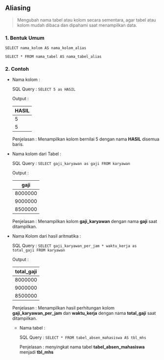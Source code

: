 ## Aliasing

> Mengubah nama tabel atau kolom secara sementara, agar tabel atau kolom mudah dibaca dan dipahami saat menampilkan data.

### 1. Bentuk Umum

`SELECT nama_kolom AS nama_kolom_alias`

`SELECT * FROM nama_tabel AS nama_tabel_alias`

### 2. Contoh

  - Nama kolom : 
    
    SQL Query : `SELECT 5 as HASIL`
    
    Output : 
    
    | HASIL |
    | ----  |
    | 5   |
    | 5   |
    
    Penjelasan : 
    Menampilkan kolom bernilai 5 dengan nama **HASIL** disemua baris.
    
  - Nama kolom dari Tabel : 
    
    SQL Query : `SELECT gaji_karyawan as gaji FROM karyawan`
    
    Output :
    
    | gaji |
    | ----  |
    | 8000000   |
    | 9000000   |
    | 8500000   |
    
    Penjelasan : 
    Menampilkan kolom **gaji_karyawan** dengan nama **gaji** saat ditampilkan.

  - Nama Kolom dari hasil aritmatika :
    
    SQL Query : `SELECT gaji_karyawan_per_jam * waktu_kerja as total_gaji FROM karyawan`
    
    Output : 
    
    | total_gaji |
    | ---- |
    | 8000000   |
    | 9000000   |
    | 8500000   |
    
    Penjelasan : 
    Menampilkan hasil perhitungan kolom **gaji_karyawan_per_jam** dan **waktu_kerja** dengan nama **total_gaji** saat ditampilkan.
   
    - Nama tabel :
        
      SQL Query : `SELECT * FROM tabel_absen_mahasiswa AS tbl_mhs`
            
      Penjelasan : 
      menyingkat nama tabel **tabel_absen_mahasiswa** menjadi **tbl_mhs**
